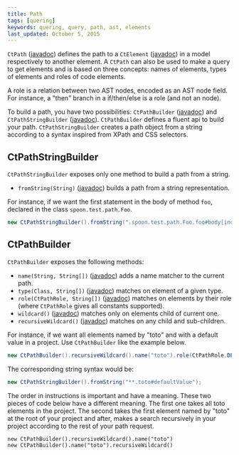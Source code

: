 ```yaml
---
title: Path
tags: [quering]
keywords: quering, query, path, ast, elements
last_updated: October 5, 2015
---
```


`CtPath` ([javadoc](http://spoon.gforge.inria.fr/mvnsites/spoon-core/apidocs/spoon/reflect/path/CtPath.html)) 
defines the path to a `CtElement` ([javadoc](http://spoon.gforge.inria.fr/mvnsites/spoon-core/apidocs/spoon/reflect/declaration/CtElement.html)) 
in a model respectively to another element. A `CtPath` can also be used 
to make a query to get elements and is based on three concepts: 
names of elements, types of elements and roles of code elements.

A role is a relation between two AST nodes, encoded as an AST node field.
For instance, a "then" branch in a if/then/else is a role (and not an node). 

To build a path, you have two possibilities: `CtPathBuilder` ([javadoc](http://spoon.gforge.inria.fr/mvnsites/spoon-core/apidocs/spoon/reflect/path/CtPathBuilder.html)) 
and `CtPathStringBuilder` ([javadoc](http://spoon.gforge.inria.fr/mvnsites/spoon-core/apidocs/spoon/reflect/path/CtPathStringBuilder.html)).
`CtPathBuilder` defines a fluent api to build  your path. 
`CtPathStringBuilder` creates a path object from a string according to a 
syntax inspired from XPath and CSS selectors.

## CtPathStringBuilder

`CtPathStringBuilder` exposes only one method to build a path from a string. 

- `fromString(String)` ([javadoc](http://spoon.gforge.inria.fr/mvnsites/spoon-core/apidocs/spoon/reflect/path/CtPathStringBuilder.html#fromString-java.lang.String-)) 
builds a path from a string representation.

For instance, if we want the first statement in the body of method `foo`, declared 
in the class `spoon.test.path.Foo`. 

```java
new CtPathStringBuilder().fromString(".spoon.test.path.Foo.foo#body[index=0]");
```

## CtPathBuilder

`CtPathBuilder` exposes the following methods:

- `name(String, String[])` ([javadoc](http://spoon.gforge.inria.fr/mvnsites/spoon-core/apidocs/spoon/reflect/path/CtPathBuilder.html#name-java.lang.String-java.lang.String:A...-)) 
adds a name matcher to the current path.
- `type(Class, String[])` ([javadoc](http://spoon.gforge.inria.fr/mvnsites/spoon-core/apidocs/spoon/reflect/path/CtPathBuilder.html#type-java.lang.Class-java.lang.String:A...-)) 
matches on element of a given type.
- `role(CtPathRole, String[])` ([javadoc](http://spoon.gforge.inria.fr/mvnsites/spoon-core/apidocs/spoon/reflect/path/CtPathBuilder.html#role-spoon.reflect.path.CtPathRole-java.lang.String:A...-)) 
matches on elements by their role (where `CtPathRole` gives all constants supported).
- `wildcard()` ([javadoc](http://spoon.gforge.inria.fr/mvnsites/spoon-core/apidocs/spoon/reflect/path/CtPathBuilder.html#wildcard--)) 
matches only on elements child of current one.
- `recursiveWildcard()` ([javadoc](http://spoon.gforge.inria.fr/mvnsites/spoon-core/apidocs/spoon/reflect/path/CtPathBuilder.html#recursiveWildcard--)) 
matches on any child and sub-children.

For instance, if we want all elements named by "toto" and with a default value in 
a project. Use `CtPathBuilder` like the example below.

```java
new CtPathBuilder().recursiveWildcard().name("toto").role(CtPathRole.DEFAULT_VALUE).build();
```

The corresponding string syntax would be:

```java
new CtPathStringBuilder().fromString("**.toto#defaultValue");
```

The order in instructions is important and have a meaning. These two pieces of code below have
a different meaning. The first one takes all toto elements in the project. The second takes 
the first element named by "toto" at the root of your project and after, makes a search recursively
in your project according to the rest of your path request.

```
new CtPathBuilder().recursiveWildcard().name("toto")
new CtPathBuilder().name("toto").recursiveWildcard()
```